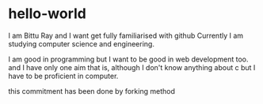 # hello-world

I am Bittu Ray
and I want get fully familiarised with github
Currently I am studying computer science and engineering.

I am good in programming but I want to be good in web development too.
and I have only one aim that is, although I don't know anything about c but I have to be proficient in computer.

this commitment has been done by forking method
